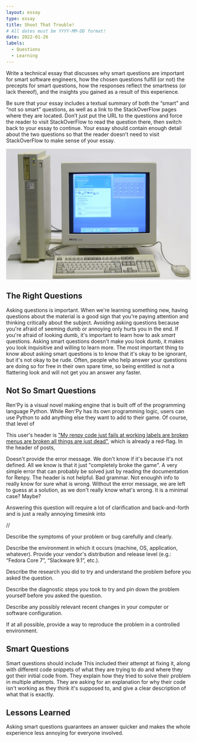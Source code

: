 ```yaml
---
layout: essay
type: essay
title: Shoot That Trouble!
# All dates must be YYYY-MM-DD format!
date: 2022-01-26
labels:
  - Questions
  - Learning
---
```

Write a technical essay that discusses why smart questions are important for smart software engineers, how the chosen questions fulfill (or not) the precepts for smart questions, how the responses reflect the smartness (or lack thereof), and the insights you gained as a result of this experience.

Be sure that your essay includes a textual summary of both the “smart” and “not so smart” questions, as well as a link to the StackOverFlow pages where they are located. Don’t just put the URL to the questions and force the reader to visit StackOverFlow to read the question there, then switch back to your essay to continue. Your essay should contain enough detail about the two questions so that the reader doesn’t need to visit StackOverFlow to make sense of your essay.


<img class="ui medium right floated rounded image" src="../images/oldpc.jpg">

## The Right Questions
Asking questions is important. When we're learning something new, having questions about the material is a good sign that you're paying attention and thinking critically about the subject. Avoiding asking questions because you're afraid of seeming dumb or annoying only hurts you in the end. If you're afraid of looking dumb, it's important to learn how to ask *smart* questions. Asking smart questions doesn't make you look dumb, it makes you look inquisitive and willing to learn more. The most important thing to know about asking smart questions is to know that it's okay to be ignorant, but it's not okay to be rude. Often, people who help answer your questions are doing so for free in their own spare time, so being entitled is not a flattering look and will not get you an answer any faster. 

## Not So Smart Questions
Ren'Py is a visual novel making engine that is built off of the programming language Python. While Ren'Py has its own programming logic, users can use Python to add anything else they want to add to their game. Of course, that level of 

This user's header is ["My renpy code just fails at working labels are broken menus are broken all things are just dead"](https://stackoverflow.com/questions/69848012/my-renpy-code-just-fails-at-working-labels-are-broken-menus-are-broken-all-thing), which is already a red-flag. In the header of posts, 

Doesn't provide the error message. We don't know if it's because it's not defined. All we know is that it just "completely broke the game". A very simple error that can probably be solved just by reading the documentation for Renpy. The header is not helpful. Bad grammar. Not enoughh info to really know for sure what is wrong. Without the error message, we are left to guess at a solution, as we don't really know what's wrong. It is a minimal case? Maybe?

Answering this question will require a lot of clarification and back-and-forth and is just a really annoying timesink into 

//

Describe the symptoms of your problem or bug carefully and clearly.

Describe the environment in which it occurs (machine, OS, application, whatever). Provide your vendor's distribution and release level (e.g.: “Fedora Core 7”, “Slackware 9.1”, etc.).

Describe the research you did to try and understand the problem before you asked the question.

Describe the diagnostic steps you took to try and pin down the problem yourself before you asked the question.

Describe any possibly relevant recent changes in your computer or software configuration.

If at all possible, provide a way to reproduce the problem in a controlled environment.



## Smart Questions
Smart questions should include 
This included their attempt at fixing it, along with different code snippets of what they are trying to do and where they got their initial code from. They explain how they tried to solve their problem in multiple attempts. They are asking for an explanation for why their code isn't working as they think it's supposed to, and give a clear description of what that is exactly. 

## Lessons Learned
Asking smart questions guarantees an answer quicker and makes the whole experience less annoying for everyone involved. 

